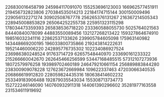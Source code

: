 226830016458799
245984117091070
155253696123003
166962577451911
219456732823806
270384535014213
22184174715144
300150009496
229056132271274
30902508767778
256265376131267
216367214505343
228945008853829
265064252255738
225951323115298
178034473359393
265838536718220
233360588055730
5025764021563
84440840078099
44883550089456
132127268213422
159327864674910
198516032341116
22862537133626
239905784605098
175963140982
143448669200195
196033800735866
219243814222631
195214460006220
242895776735302
102234086927524
236986380248524
91763714729
62657548440970
233690161233322
215266660042670
262645466256599
53447168485515
57312107273936
18072579976258
193989702460189
246479210661154
256889883844280
238300909078228
127623672669984
109622337463
47203066340535
206866619912820
228059824435316
180638414602232
253349183906488
192879035543034
155308713734773
152722246146090
140760932911318
144061390296602
35281977163558
231534611919692
